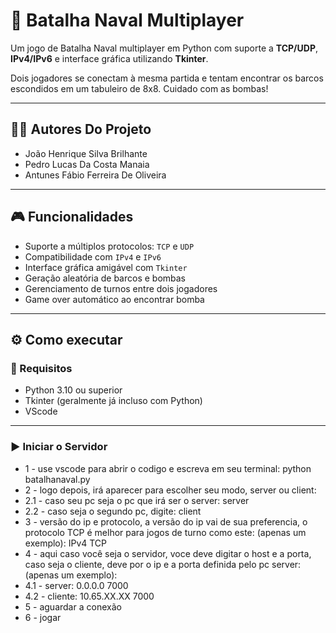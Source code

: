 # 🚢 Batalha Naval Multiplayer

Um jogo de Batalha Naval multiplayer em Python com suporte a **TCP/UDP**, **IPv4/IPv6** e interface gráfica utilizando **Tkinter**.

Dois jogadores se conectam à mesma partida e tentam encontrar os barcos escondidos em um tabuleiro de 8x8. Cuidado com as bombas!

---

## 👨‍💻 Autores Do Projeto

- João Henrique Silva Brilhante
- Pedro Lucas Da Costa Manaia
- Antunes Fábio Ferreira De Oliveira

---

## 🎮 Funcionalidades

- Suporte a múltiplos protocolos: `TCP` e `UDP`
- Compatibilidade com `IPv4` e `IPv6`
- Interface gráfica amigável com `Tkinter`
- Geração aleatória de barcos e bombas
- Gerenciamento de turnos entre dois jogadores
- Game over automático ao encontrar bomba

---

## ⚙️ Como executar

### 🔧 Requisitos

- Python 3.10 ou superior
- Tkinter (geralmente já incluso com Python)
- VScode

---

### ▶️ Iniciar o Servidor

- 1 - use vscode para abrir o codigo e escreva em seu terminal:
python batalhanaval.py
- 2 - logo depois, irá aparecer para escolher seu modo, server ou client:
- 2.1 - caso seu pc seja o pc que irá ser o server:
server
- 2.2 - caso seja o segundo pc, digite:
client
- 3 - versão do ip e protocolo, a versão do ip vai de sua preferencia, o protocolo TCP é melhor para jogos de turno como este:
(apenas um exemplo):
IPv4
TCP
- 4 - aqui caso você seja o servidor, voce deve digitar o host e a porta, caso seja o cliente, deve por o ip e a porta definida pelo pc server:
(apenas um exemplo):
- 4.1 - server:
0.0.0.0
7000
- 4.2 - cliente:
10.65.XX.XX
7000
- 5 - aguardar a conexão
- 6 - jogar  

